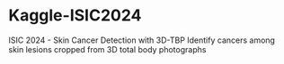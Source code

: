 # Kaggle-ISIC2024
ISIC 2024 - Skin Cancer Detection with 3D-TBP  Identify cancers among skin lesions cropped from 3D total body photographs
